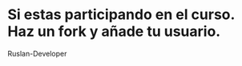 # Si estas participando en el curso. Haz un fork y añade tu usuario.
Ruslan-Developer                      
